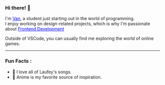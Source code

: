 ### Hi there! 👀

I'm <font color="blue"><ins>Van</ins></font>, a student just starting out in the world of programming.  
I enjoy working on design-related projects, which is why I'm passionate about <font color="blue"><ins>Frontend Development</ins></font>  

Outside of VSCode, you can usually find me exploring the world of online games.

---

### Fun Facts :
- 🎵 I love all of Laufey's songs.  
- 🍥 Anime is my favorite source of inspiration.  
